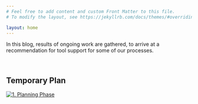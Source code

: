 ```yaml
---
# Feel free to add content and custom Front Matter to this file.
# To modify the layout, see https://jekyllrb.com/docs/themes/#overriding-theme-defaults

layout: home
---
```


In this blog, results of ongoing work are gathered, to arrive at a recommendation for tool support for some of our processes. 

<br />

## Temporary Plan

[![1. Planning Phase ](/processes/assets/images/planning-phase.png)](/processes/assets/images/planning-phase.png)